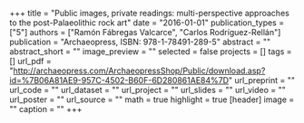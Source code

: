 +++
title = "Public images, private readings: multi-perspective approaches to the post-Palaeolithic rock art"
date = "2016-01-01"
publication_types = ["5"]
authors = ["Ramón Fábregas Valcarce", "Carlos Rodríguez-Rellán"]
publication = "Archaeopress, ISBN: 978-1-78491-289-5"
abstract = ""
abstract_short = ""
image_preview = ""
selected = false
projects = []
tags = []
url_pdf = "http://archaeopress.com/ArchaeopressShop/Public/download.asp?id=%7B06A81AE9-957C-4502-B60F-6D280861AE84%7D"
url_preprint = ""
url_code = ""
url_dataset = ""
url_project = ""
url_slides = ""
url_video = ""
url_poster = ""
url_source = ""
math = true
highlight = true
[header]
image = ""
caption = ""
+++
